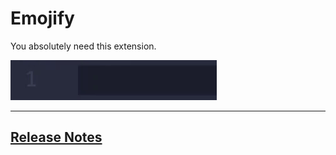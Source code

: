 # Emojify

You absolutely need this extension.

![It just works!](images/preview.gif)

---

## [Release Notes](CHANGELOG.md)
